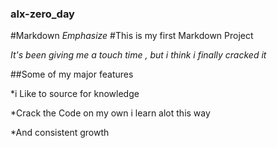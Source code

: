 ### alx-zero_day
#Markdown 
*Emphasize*
#This is my first Markdown Project

_It's been giving me a touch time , but i think i finally cracked it_

##Some of my major features 

*i Like to source for knowledge

*Crack the Code on my own i learn alot this way

*And consistent growth